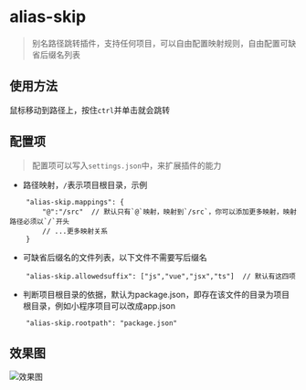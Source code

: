 # alias-skip

> 别名路径跳转插件，支持任何项目，可以自由配置映射规则，自由配置可缺省后缀名列表

## 使用方法

鼠标移动到路径上，按住`ctrl`并单击就会跳转

## 配置项
> 配置项可以写入`settings.json`中，来扩展插件的能力

- 路径映射，`/`表示项目根目录，示例
```
    "alias-skip.mappings": {
        "@":"/src"  // 默认只有`@`映射，映射到`/src`，你可以添加更多映射，映射路径必须以`/`开头
        // ...更多映射关系
    }
```

- 可缺省后缀名的文件列表，以下文件不需要写后缀名
```
    "alias-skip.allowedsuffix": ["js","vue","jsx","ts"]  // 默认有这四项
```

- 判断项目根目录的依据，默认为package.json，即存在该文件的目录为项目根目录，例如小程序项目可以改成app.json

```
    "alias-skip.rootpath": "package.json"
```

## 效果图
![效果图](https://doc.lihuiwang.net/img/xiaoguotu.gif)